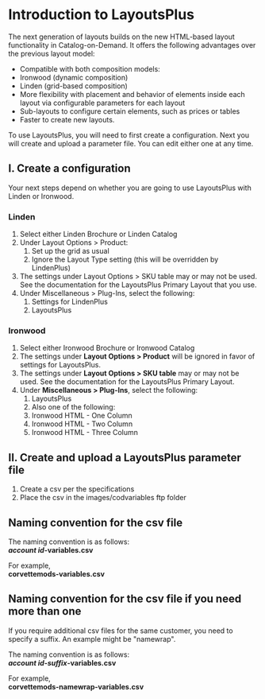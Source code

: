 # Introduction to LayoutsPlus
The next generation of layouts builds on the new HTML-based layout functionality in Catalog-on-Demand. It offers the following advantages over the previous layout model:
* Compatible with both composition models:
 * Ironwood (dynamic composition)
 * Linden (grid-based composition)
* More flexibility with placement and behavior of elements inside each layout via configurable parameters for each layout
* Sub-layouts to configure certain elements, such as prices or tables
* Faster to create new layouts.

To use LayoutsPlus, you will need to first create a configuration. Next you will create and upload a parameter file. You can edit either one at any time.

## I. Create a configuration
Your next steps depend on whether you are going to use LayoutsPlus with Linden or Ironwood.
### Linden
1. Select either Linden Brochure or Linden Catalog
1. Under Layout Options > Product:
    1. Set up the grid as usual
    1. Ignore the Layout Type setting (this will be overridden by LindenPlus)
1. The settings under Layout Options > SKU table may or may not be used. See the documentation for the LayoutsPlus Primary Layout that you use.
1. Under Miscellaneous > Plug-Ins, select the following:
    1. Settings for LindenPlus
    1. LayoutsPlus

### Ironwood
1. Select either Ironwood Brochure or Ironwood Catalog
1. The settings under **Layout Options > Product** will be ignored in favor of settings for LayoutsPlus.
1. The settings under **Layout Options > SKU table** may or may not be used. See the documentation for the LayoutsPlus Primary Layout.
1. Under **Miscellaneous > Plug-Ins**, select the following:
    1. LayoutsPlus
    1. Also one of the following:
      1. Ironwood HTML - One Column
      1. Ironwood HTML - Two Column
      1. Ironwood HTML - Three Column

## II. Create and upload a LayoutsPlus parameter file

1. Create a csv per the specifications
1. Place the csv in the images/codvariables ftp folder

## Naming convention for the csv file
The naming convention is as follows:  
**_account id_-variables.csv**

For example,  
**corvettemods-variables.csv**

## Naming convention for the csv file if you need more than one
If you require additional csv files for the same customer, you need to specify a suffix. An example might be "namewrap".

The naming convention is as follows:  
**_account id_-_suffix_-variables.csv**

For example,  
**corvettemods-namewrap-variables.csv**
